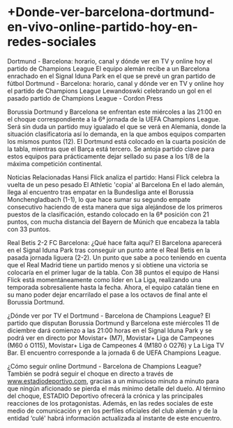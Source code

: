 # +Donde-ver-barcelona-dortmund-en-vivo-online-partido-hoy-en-redes-sociales

Dortmund - Barcelona: horario, canal y dónde ver en TV y online hoy el partido de Champions League
El equipo alemán recibe a un Barcelona enrachado en el Signal Iduna Park en el que se prevé un gran partido de fútbol
Dortmund - Barcelona: horario, canal y dónde ver en TV y online hoy el partido de Champions League
Lewandoswki celebrando un gol en el pasado partido de Champions League - Cordon Press

Borussia Dortmund y Barcelona se enfrentan este miércoles a las 21:00 en el choque correspondiente a la 6ª jornada de la UEFA Champions League. Será sin duda un partido muy igualado el que se verá en Alemania, donde la situación clasificatoria así lo demanda, en la que ambos equipos comparten los mismos puntos (12). El Dortmund está colocado en la cuarta posición de la tabla, mientras que el Barça está tercero. Se antoja partido clave para estos equipos para prácticamente dejar sellado su pase a los 1/8 de la máxima competición continental.

Noticias Relacionadas
Hansi Flick analiza el partido: Hansi Flick celebra la vuelta de un peso pesado
El Athletic 'copia' al Barcelona
En el lado alemán, llega al encuentro tras empatar en la Bundesliga ante el Borussia Monchengladbach (1-1), lo que hace sumar su segundo empate consecutivo haciendo de esta manera que siga alejándose de los primeros puestos de la clasificación, estando colocado en la 6ª posición con 21 puntos, con mucha distancia del Bayern de Múnich que encabeza la tabla con 33 puntos.


Real Betis 2-2 FC Barcelona: ¿Qué hace falta aquí? 
El Barcelona aparecerá en el Signal Iduna Park tras conseguir un punto ante el Real Betis en la pasada jornada liguera (2-2). Un punto que sabe a poco teniendo en cuenta que el Real Madrid tiene un partido menos y si obtiene una victoria se colocaría en el primer lugar de la tabla. Con 38 puntos el equipo de Hansi Flick está momentáneamente como líder en La Liga, realizando una temporada sobresaliente hasta la fecha. Ahora, el equipo catalán tiene en su mano poder dejar encarrilado el pase a los octavos de final ante el Borussia Dortmund.

¿Dónde ver por TV el Dortmund - Barcelona de Champions League?
El partido que disputan Borussia Dortmund y Barcelona este miércoles 11 de diciembre dará comienzo a las 21:00 horas en el Signal Iduna Park y se podrá ver en directo por Movistar+ (M7), Movistar+ Liga de Campeones (M60 ó O115), Movistar+ Liga de Campeones 4 (M180 ó O276) y La Liga TV Bar. El encuentro corresponde a la jornada 6 de UEFA Champions League.

¿Cómo seguir online Dortmund - Barcelona de Champions League?
También se podrá seguir el choque en directo a través de www.estadiodeportivo.com, gracias a un minucioso minuto a minuto para que ningún aficionado se pierda el más mínimo detalle del duelo. Al término del choque, ESTADIO Deportivo ofrecerá la crónica y las principales reacciones de los protagonistas. Además, en las redes sociales de este medio de comunicación y en los perfiles oficiales del club alemán y de la entidad ‘culé' habrá información actualizada al instante de este encuentro.

